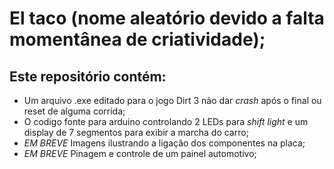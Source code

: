 # El taco (nome aleatório devido a falta momentânea de criatividade);
## Este repositório contém:
- Um arquivo .exe editado para o jogo Dirt 3 não dar _crash_ após o final ou reset de alguma corrida;
- O codigo fonte para arduino controlando 2 LEDs para _shift light_ e um display de 7 segmentos para exibir a marcha do carro;
- *EM BREVE* Imagens ilustrando a ligação dos componentes na placa;
- *EM BREVE* Pinagem e controle de um painel automotivo;
